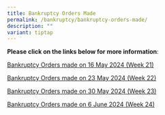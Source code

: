 ```yaml
---
title: Bankruptcy Orders Made
permalink: /bankruptcy/bankruptcy-orders-made/
description: ""
variant: tiptap
---
```

<p><strong>Please click on the links below for more information</strong>:</p>
<p></p>
<p><a href="/files/BOs Made/Bankruptcy_Orders_made_on_16_May_2024__Week_21_.pdf" rel="noopener noreferrer nofollow" target="_blank">Bankruptcy Orders made on 16 May 2024 (Week 21)</a>
</p>
<p><a href="/files/BOs Made/Bankruptcy_Orders_made_on_23_May_2024__Week_22_.pdf" rel="noopener noreferrer nofollow" target="_blank">Bankruptcy Orders made on 23 May 2024 (Week 22)</a>
</p>
<p><a href="/files/BOs Made/Bankruptcy_Orders_made_on_30_May_2024__Week_23_.pdf" rel="noopener noreferrer nofollow" target="_blank">Bankruptcy Orders made on 30 May 2024 (Week 23)</a>
</p>
<p><a href="/files/BOs Made/Bankruptcy_Orders_made_on_6_June_2024__Week_24_.pdf" rel="noopener noreferrer nofollow" target="_blank">Bankruptcy Orders made on 6 June 2024 (Week 24)</a>
</p>